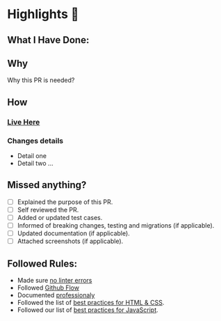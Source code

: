 # Highlights 🥇 


## What I Have Done: 

## Why
Why this PR is needed?
## How
### [ Live Here ](https://roniy68.github.io/leaderboard/)

### Changes details
- Detail one
- Detail two
  ...
## Missed anything?
- [ ] Explained the purpose of this PR.
- [ ] Self reviewed the PR.
- [ ] Added or updated test cases.
- [ ] Informed of breaking changes, testing and migrations (if applicable).
- [ ] Updated documentation (if applicable).
- [ ] Attached screenshots (if applicable).

## Followed Rules: 
- Made sure [no linter errors](https://github.com/microverseinc/linters-config)
-  Followed [Github Flow](https://github.com/microverseinc/curriculum-transversal-skills/blob/main/git-github/articles/github_flow.md)
-  Documented [professionaly](https://github.com/microverseinc/curriculum-transversal-skills/blob/main/documentation/articles/professional_repo_rules.md)
-  Followed the list of [best practices for HTML & CSS](https://github.com/microverseinc/curriculum-html-css/blob/main/articles/html_css_best_practices.md).
-  Followed our list of [best practices for JavaScript](https://github.com/microverseinc/curriculum-html-css/blob/main/articles/javascript_best_practices.md).

